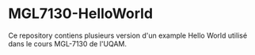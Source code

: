 # MGL7130-HelloWorld
Ce repository contiens plusieurs version d'un example Hello World utilisé dans le cours MGL-7130 de l'UQAM.
